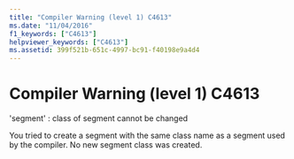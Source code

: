 ```yaml
---
title: "Compiler Warning (level 1) C4613"
ms.date: "11/04/2016"
f1_keywords: ["C4613"]
helpviewer_keywords: ["C4613"]
ms.assetid: 399f521b-651c-4997-bc91-f40198e9a4d4
---
```

# Compiler Warning (level 1) C4613

'segment' : class of segment cannot be changed

You tried to create a segment with the same class name as a segment used by the compiler. No new segment class was created.
